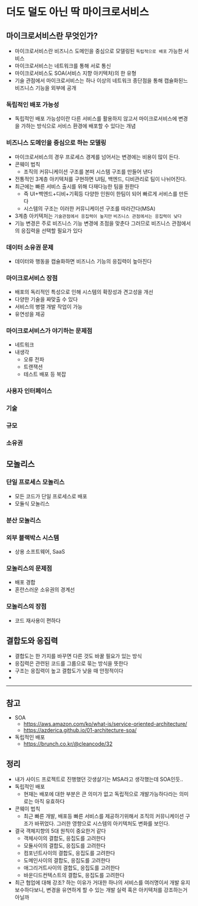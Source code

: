 # 더도 덜도 아닌 딱 마이크로서비스
## 마이크로서비스란 무엇인가?
- 마이크로서비스란 비즈니스 도메인을 중심으로 모델링된 `독립적으로 배포` 가능한 서비스
- 마이크로서비스는 네트워크를 통해 서로 통신
- 마이크로서비스도 SOA(서비스 지향 아키텍처)의 한 유형
- 기술 관점에서 마이크로서비스는 하나 이상의 네트워크 종단점을 통해 캡슐화된느 비즈니스 기능을 외부에 공개
### 독립적인 배포 가능성
- 독립적인 배포 가능성이란 다른 서비스를 활용하지 않고서 마이크로서비스에 변경을 가하는 방식으로 서비스 환경에 배포할 수 있다는 개념
### 비즈니스 도메인을 중심으로 하는 모델링
- 마이크로서비스의 경우 프로세스 경계를 넘어서는 변경에는 비용이 많이 든다.
- 콘웨이 법칙
    - 조직의 커뮤니케이션 구조를 본떠 시스템 구조를 만들어 낸다
- 전통적인 3계층 아키텍처를 구현하면 UI팀, 백엔드, 디비관리로 팀이 나뉘어진다.
- 최근에는 빠른 서비스 출시를 위해 다재다능한 팀을 원한다
    - 즉 UI+백엔드+디비+기획등 다양한 인원이 한팀이 되어 빠르게 서비스를 만든다
    - 시스템의 구조는 이러한 커뮤니케이션 구조를 따라간다(MSA)
- 3계층 아키텍처는 `기술관점에서 응집력이 높지만` `비즈니스 관점에서는 응집력이 낮다`
- 기능 변경은 주로 비즈니스 기능 변경에 초점을 맞춘다 그러므로 비즈니스 관점에서의 응집력을 선택할 필요가 있다
### 데이터 소유권 문제
- 데이터와 행동을 캡슐화하면 비즈니스 기능의 응집력이 높아진다
### 마이크로서비스 장점
- 배포의 독리적인 특성으로 인해 시스템의 확장성과 견고성을 개선
- 다양한 기술을 짜맞출 수 있다
- 서비스의 병렬 개발 작업이 가능
- 유연성을 제공
### 마이크로서비스가 야기하는 문제점
- 네트워크
- 내생각
    - 오류 전파
    - 트랜잭션
    - 테스트 배포 등 복잡
### 사용자 인터페이스
### 기술
### 규모
### 소유권
## 모놀리스
### 단일 프로세스 모놀리스
- 모든 코드가 단일 프로세스로 배포
- 모듈식 모놀리스
### 분산 모놀리스
### 외부 블랙박스 시스템
- 상용 소프트웨어, SaaS
### 모놀리스의 문제점
- 배포 경합
- 혼란스러운 소유권의 경계선
### 모놀리스의 장점
- 코드 재사용이 편하다
## 결합도와 응집력
- 결합도는 한 가지를 바꾸면 다른 것도 바꿀 필요가 있는 방식
- 응집력은 관련된 코드를 그룹으로 묶는 방식을 뜻한다
- 구조는 응집력이 높고 결합도가 낮을 때 안정적이다
- 

---
## 참고
- SOA
    - https://aws.amazon.com/ko/what-is/service-oriented-architecture/
    - https://azderica.github.io/01-architecture-soa/
- 독립적인 배포
    - https://brunch.co.kr/@cleancode/32
## 정리
- 내가 사이드 프로젝트로 진행했던 갓생살기는 MSA라고 생각했는데 SOA인듯..
- 독립적인 배포
    - 현재는 배포에 대한 부분은 큰 의미가 없고 독립적으로 개발가능하다라는 의미로는 아직 유효하다
- 콘웨이 법칙
    - 최근 빠른 개발, 배포등 빠른 서비스를 제공하기위해서 조직의 커뮤니케이션 구조가 바뀌었다. 그러한 영향으로 시스템의 아키텍처도 변화를 보인다.
- 결국 객체지향의 5대 원칙이 중요한거 같다
    - 객체사이의 결합도, 응집도를 고려한다
    - 모듈사이의 결합도, 응집도를 고려한다
    - 컴포넌트사이의 결합도, 응집도를 고려한다
    - 도메인사이의 결합도, 응집도를 고려한다
    - 애그리거트사이의 결합도, 응집도를 고려한다
    - 바운디드컨텍스트의 결합도, 응집도를 고려한다
- 최근 협업에 대해 강조? 하는 이유가 거대한 하나의 서비스를 여러명이서 개발 유지보수하다보니, 변경을 유연하게 할 수 있는 개발 실력 혹은 아키텍처를 강조하는거 아닐까
